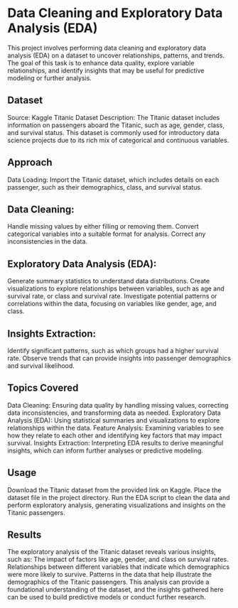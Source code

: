 # Data Cleaning and Exploratory Data Analysis (EDA)
This project involves performing data cleaning and exploratory data analysis (EDA) on a dataset to uncover relationships, patterns, and trends. The goal of this task is to enhance data quality, explore variable relationships, and identify insights that may be useful for predictive modeling or further analysis.

## Dataset
Source: Kaggle Titanic Dataset
Description: The Titanic dataset includes information on passengers aboard the Titanic, such as age, gender, class, and survival status. This dataset is commonly used for introductory data science projects due to its rich mix of categorical and continuous variables.

## Approach
Data Loading: Import the Titanic dataset, which includes details on each passenger, such as their demographics, class, and survival status.

## Data Cleaning:
Handle missing values by either filling or removing them.
Convert categorical variables into a suitable format for analysis.
Correct any inconsistencies in the data.

## Exploratory Data Analysis (EDA):
Generate summary statistics to understand data distributions.
Create visualizations to explore relationships between variables, such as age and survival rate, or class and survival rate.
Investigate potential patterns or correlations within the data, focusing on variables like gender, age, and class.

## Insights Extraction:
Identify significant patterns, such as which groups had a higher survival rate.
Observe trends that can provide insights into passenger demographics and survival likelihood.

## Topics Covered
Data Cleaning: Ensuring data quality by handling missing values, correcting data inconsistencies, and transforming data as needed.
Exploratory Data Analysis (EDA): Using statistical summaries and visualizations to explore relationships within the data.
Feature Analysis: Examining variables to see how they relate to each other and identifying key factors that may impact survival.
Insights Extraction: Interpreting EDA results to derive meaningful insights, which can inform further analyses or predictive modeling.

## Usage
Download the Titanic dataset from the provided link on Kaggle.
Place the dataset file in the project directory.
Run the EDA script to clean the data and perform exploratory analysis, generating visualizations and insights on the Titanic passengers.

## Results
The exploratory analysis of the Titanic dataset reveals various insights, such as:
The impact of factors like age, gender, and class on survival rates.
Relationships between different variables that indicate which demographics were more likely to survive.
Patterns in the data that help illustrate the demographics of the Titanic passengers.
This analysis can provide a foundational understanding of the dataset, and the insights gathered here can be used to build predictive models or conduct further research.
